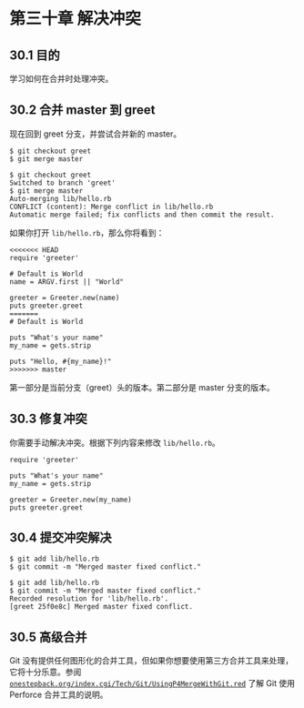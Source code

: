 # 第三十章 解决冲突

## 30.1 目的

学习如何在合并时处理冲突。

## 30.2 合并 master 到 greet

现在回到 greet 分支，并尝试合并新的 master。

```
$ git checkout greet
$ git merge master
```

```
$ git checkout greet
Switched to branch 'greet'
$ git merge master
Auto-merging lib/hello.rb
CONFLICT (content): Merge conflict in lib/hello.rb
Automatic merge failed; fix conflicts and then commit the result.
```

如果你打开 `lib/hello.rb`，那么你将看到：

```
<<<<<<< HEAD
require 'greeter'

# Default is World
name = ARGV.first || "World"

greeter = Greeter.new(name)
puts greeter.greet
=======
# Default is World

puts "What's your name"
my_name = gets.strip

puts "Hello, #{my_name}!"
>>>>>>> master
```

第一部分是当前分支（greet）头的版本。第二部分是 master 分支的版本。

## 30.3 修复冲突

你需要手动解决冲突。根据下列内容来修改 `lib/hello.rb`。

```
require 'greeter'

puts "What's your name"
my_name = gets.strip

greeter = Greeter.new(my_name)
puts greeter.greet
```

## 30.4 提交冲突解决

```
$ git add lib/hello.rb
$ git commit -m "Merged master fixed conflict."
```

```
$ git add lib/hello.rb
$ git commit -m "Merged master fixed conflict."
Recorded resolution for 'lib/hello.rb'.
[greet 25f0e8c] Merged master fixed conflict.
```

## 30.5 高级合并

Git 没有提供任何图形化的合并工具，但如果你想要使用第三方合并工具来处理，它将十分乐意。参阅 [`onestepback.org/index.cgi/Tech/Git/UsingP4MergeWithGit.red`](http://onestepback.org/index.cgi/Tech/Git/UsingP4MergeWithGit.red) 了解 Git 使用 Perforce 合并工具的说明。